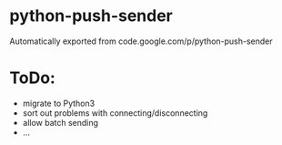# python-push-sender
Automatically exported from code.google.com/p/python-push-sender

# ToDo:
- migrate to Python3
- sort out problems with connecting/disconnecting
- allow batch sending
- ...
